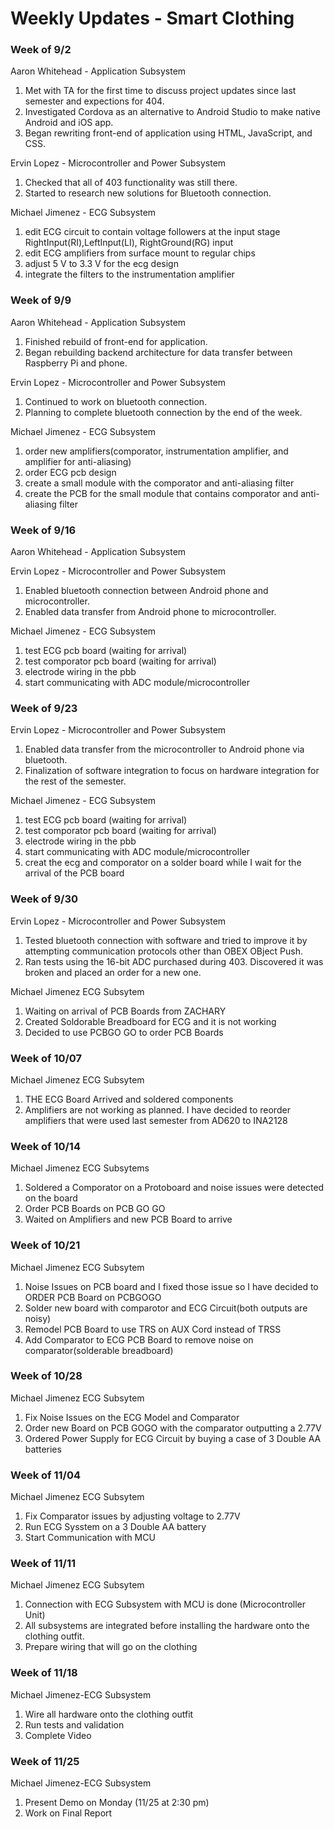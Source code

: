 # Weekly Updates - Smart Clothing

### Week of 9/2
Aaron Whitehead - Application Subsystem
1. Met with TA for the first time to discuss project updates since last semester and expections for 404.
2. Investigated Cordova as an alternative to Android Studio to make native Android and iOS app.
3. Began rewriting front-end of application using HTML, JavaScript, and CSS.

Ervin Lopez - Microcontroller and Power Subsystem
1. Checked that all of 403 functionality was still there.
2. Started to research new solutions for Bluetooth connection.

Michael Jimenez - ECG Subsystem
1.  edit ECG circuit to contain voltage followers at the input stage RightInput(RI),LeftInput(LI), RightGround(RG) input
2.  edit ECG amplifiers from surface mount to regular chips
3.  adjust 5 V to 3.3 V for the ecg design
4.  integrate the filters to the instrumentation amplifier

### Week of 9/9
Aaron Whitehead - Application Subsystem
1. Finished rebuild of front-end for application.
2. Began rebuilding backend architecture for data transfer between Raspberry Pi and phone.

Ervin Lopez - Microcontroller and Power Subsystem
1. Continued to work on bluetooth connection.
2. Planning to complete bluetooth connection by the end of the week.

Michael Jimenez - ECG Subsystem
1.  order new amplifiers(comporator, instrumentation amplifier, and amplifier for anti-aliasing)
2.  order ECG pcb design
3.  create a small module with the comporator and anti-aliasing filter
4.  create the PCB for the small module that contains comporator and anti-aliasing filter
### Week of 9/16
Aaron Whitehead - Application Subsystem

Ervin Lopez - Microcontroller and Power Subsystem
1. Enabled bluetooth connection between Android phone and microcontroller.
2. Enabled data transfer from Android phone to microcontroller.

Michael Jimenez - ECG Subsystem
1. test ECG pcb board (waiting for arrival)
2. test comporator pcb board (waiting for arrival)
3. electrode wiring in the pbb 
4. start communicating with ADC module/microcontroller

### Week of 9/23
Ervin Lopez - Microcontroller and Power Subsystem
1. Enabled data transfer from the microcontroller to Android phone via bluetooth.
2. Finalization of software integration to focus on hardware integration for the rest of the semester.

Michael Jimenez - ECG Subsystem
1. test ECG pcb board (waiting for arrival)
2. test comporator pcb board (waiting for arrival)
3. electrode wiring in the pbb 
4. start communicating with ADC module/microcontroller
5. creat the ecg and comporator on a solder board while I wait for the arrival of the PCB board

### Week of 9/30
Ervin Lopez - Microcontroller and Power Subsystem
1. Tested bluetooth connection with software and tried to improve it by attempting communication protocols other than OBEX OBject Push.
2. Ran tests using the 16-bit ADC purchased during 403. Discovered it was broken and placed an order for a new one.

Michael Jimenez ECG Subsytem
1. Waiting on arrival of PCB Boards from ZACHARY  
2. Created Soldorable Breadboard for ECG and it is not working
3. Decided to use PCBGO GO to order PCB Boards
### Week of 10/07
Michael Jimenez ECG Subsytem
1. THE ECG Board Arrived and soldered components
2. Amplifiers are not working as planned. I have decided to reorder amplifiers that were used last semester from AD620 to INA2128

### Week of 10/14
Michael Jimenez ECG Subsytems
1. Soldered a Comporator on a Protoboard and noise issues  were detected on the board
2. Order PCB Boards on PCB GO GO
3. Waited on Amplifiers and new PCB Board to arrive

### Week of 10/21
Michael Jimenez ECG Subsytem
1. Noise Issues on PCB board and  I fixed those issue so I have decided to ORDER PCB Board on PCBGOGO
2. Solder new board with comparotor and ECG Circuit(both outputs are noisy)
2. Remodel PCB Board to use TRS on AUX Cord instead of TRSS
3. Add Comparator to ECG PCB Board to remove noise on comparator(solderable breadboard)

### Week of 10/28
Michael Jimenez ECG Subsytem
1. Fix Noise Issues on the ECG Model and Comparator
2. Order new Board on PCB GOGO with the comparator outputting a 2.77V
3. Ordered Power Supply for ECG Circuit by buying a case of 3 Double AA batteries

### Week of 11/04
Michael Jimenez ECG Subsytem
1. Fix Comparator issues by adjusting voltage to 2.77V
2. Run ECG Sysstem on a 3 Double AA battery 
3. Start Communication with MCU

### Week of 11/11
Michael Jimenez ECG Subsytem
1. Connection with ECG Subsystem with MCU is done (Microcontroller Unit)
2. All subsystems are integrated before installing the hardware onto the clothing outfit. 
2. Prepare wiring that will go on the clothing 

### Week of 11/18
Michael Jimenez-ECG Subsystem
1. Wire all hardware onto the clothing outfit
2. Run tests and validation
3. Complete Video

### Week of 11/25
Michael Jimenez-ECG Subsystem
1. Present Demo on Monday (11/25 at 2:30 pm)
2. Work on Final Report
